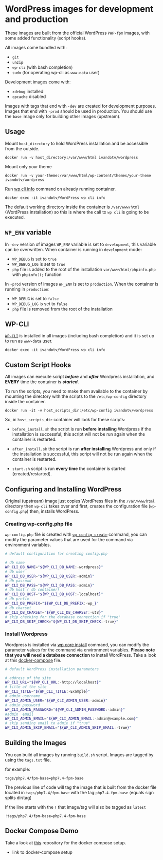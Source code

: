 # WordPress images for development and production

These images are built from the official WordPress `PHP-fpm` images, with some added functionality (script hooks).

All images come bundled with:

- `git`
- `unzip`
- `wp-cli` (with bash completion)
- `sudo` (for operating wp-cli as `www-data` user)

Development images come with:

- `xdebug` installed
- `opcache` disabled

Images with tags that end with `-dev` are created for development purposes.
Images that end with `-prod` should be used in production. You should use the `base` image only for building other images (upstream).

## Usage

Mount `host_directory` to hold WordPress installation and be accessible from the outside.

`docker run -v host_directory:/var/www/html ivandotv/wordpress`

Mount only your theme

`docker run -v your-theme:/var/www/html/wp-content/themes/your-theme ivandotv/wordpress`

Run [wp cli info](https://developer.wordpress.org/cli/commands/cli/info/) command on already running container.

`docker exec -it ivandotv/WordPress wp cli info`

The default working directory inside the container is `/var/www/html` (WordPress installation) so this is where the call to `wp cli` is going to be executed.

## `WP_ENV` variable

In `-dev` version of images `WP_ENV` variable is set to `development`, this variable can be overwritten.
When container is running in `development` mode:

- `WP_DEBUG` is set to `true`
- `WP_DEBUG_LOG` is set to `true`
- `php` file is added to the root of the installation `var/www/html/phpinfo.php` with `phpinfo();` function

In `-prod` version of images `WP_ENV` is set to `production`.
When the container is running in `production`:

- `WP_DEBUG` is set to `false`
- `WP_DEBUG_LOG` is set to `false`
- `php` file is removed from the root of the installation

## WP-CLI

[`WP-CLI`](https://wp-cli.org/) is installed in all images (including bash completion) and it is set up to run as `www-data` user.

`docker exec -it ivandotv/WordPress wp cli info`

## Custom Script Hooks

All images can execute script **_before_** and **_after_** Wordpress installation, and **EVERY** time the container is **_started_**.

To run the scripts, you need to make them available to the container by mounting the directory with the scripts to the `/etc/wp-config` directory inside the container.

`docker run -it -v host_scripts_dir:/etc/wp-config ivandotv/wordpress`

So, in `host_scripts_dir` container will look for these scripts:

- `before_install.sh` the script is run **before installing** Wordpress if the installation is successful, this script will not be run again when the container is restarted.
- `after_install.sh` the script is run **after installing** Wordpress and only if the installation is successful, this script will not be run again when the container is restarted.

- `start.sh` script is run **every time** the container is started (created/restarted).

## Configuring and Installing WordPress

Original (upstream) image just copies WordPress files in the `/var/www/html` directory then `wp-cli` takes over and first, creates the configuration file (`wp-config.php`) then, installs WordPress.

### Creating wp-config.php file

`wp-config.php` file is created with [`wp config create`](https://developer.wordpress.org/cli/commands/config/create/) command, you can modify the parameter values that are used for the command via environment variables.

```bash
# default configuration for creating config.php

# db name
WP_CLI_DB_NAME="${WP_CLI_DB_NAME:-wordpress}"
# db user
WP_CLI_DB_USER="${WP_CLI_DB_USER:-admin}"
# db passowd
WP_CLI_DB_PASS="${WP_CLI_DB_PASS:-admin}"
# db host ( db container)
WP_CLI_DB_HOST="${WP_CLI_DB_HOST:-localhost}"
# db prefix
WP_CLI_DB_PREFIX="${WP_CLI_DB_PREFIX:-wp_}"
# db charset
WP_CLI_DB_CHARSET="${WP_CLI_DB_CHARSET:-ut8}"
# skip checking for the database connection if "true"
WP_CLI_DB_SKIP_CHECK="${WP_CLI_DB_SKIP_CHECK:-true}"
```

### Install Wordpress

Wordpress is installed via [wp core install](https://developer.wordpress.org/cli/commands/core/install/) command, you can modify the parameter values for the command via environment variables. **Please note that you will need a database connection** to install WordPress. Take a look at this [docker-compose](todo) file.

```bash
# default WordPress installation parameters

# address of the site
WP_CLI_URL="${WP_CLI_URL:-http://localhost}"
# title of the site
WP_CLI_TITLE="${WP_CLI_TITLE:-Example}"
# admin username
WP_CLI_ADMIN_USER="${WP_CLI_ADMIN_USER:-admin}"
# admin password
WP_CLI_ADMIN_PASSWORD="${WP_CLI_ADMIN_PASSWORD:-admin}"
#admin  email
WP_CLI_ADMIN_EMAIL="${WP_CLI_ADMIN_EMAIL:-admin@example.com}"
# skip sending email to admin if "true"
WP_CLI_ADMIN_SKIP_EMAIL="${WP_CLI_ADMIN_SKIP_EMAIL:-true}"

```

## Building the Images

You can build all images by running `build.sh` script.
Images are tagged by using the `tags.txt` file.

for example:

`tags/php7.4/fpm-base=php7.4-fpm-base`

The previous line of code will tag the image that is built from the docker file located in `tags/php7.4/fpm-base` with the tag `php7.4-fpm-base` (equals sign splits dir/tag)

If the line starts with the `!` that image/tag will also be tagged as `latest`

`!tags/php7.4/fpm-base=php7.4-fpm-base`

## Docker Compose Demo

Take a look at [this](todo) repository for the docker compose setup.

- link to docker-compose setup
